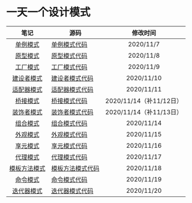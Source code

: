 # 一天一个设计模式




|             笔记             | 源码                                                  | 修改时间  |
| :--------------------------: | ----------------------------------------------------- | :-------: |
| [单例模式](笔记/单例模式.md) | [单例模式代码](src/main/java/cn/itrover/designpattern/singleton) | 2020/11/7 |
| [原型模式](笔记/原型模式.md) | [原型模式代码](src/main/java/cn/itrover/designpattern/prototype) | 2020/11/8 |
| [工厂模式](笔记/工厂模式.md) | [工厂模式代码](src/main/java/cn/itrover/designpattern/factory) |   2020/11/9 |
| [建设者模式](笔记/建设者模式.md) | [建设者模式代码](src/main/java/cn/itrover/designpattern/builder) |2020/11/10  |
| [适配器模式](笔记/适配器模式.md) | [适配器模式代码](src/main/java/cn/itrover/designpattern/adpter) |2020/11/11  |
| [桥接模式](笔记/桥接模式.md) | [桥接模式代码](src/main/java/cn/itrover/designpattern/bridge) |2020/11/14（补11/12日）  |
| [装饰者模式](笔记/装饰者模式.md) | [装饰者模式代码](src/main/java/cn/itrover/designpattern/decorate) |2020/11/14（补11/13日）  |
| [组合模式](笔记/组合模式.md) | [组合模式代码](src/main/java/cn/itrover/designpattern/composite) |2020/11/14  |
| [外观模式](笔记/外观模式.md) | [外观模式代码](src/main/java/cn/itrover/designpattern/facade) |2020/11/15 |
| [享元模式](笔记/享元模式.md) | [享元模式代码](src/main/java/cn/itrover/designpattern/flyweight) |2020/11/16 |
| [代理模式](笔记/代理模式.md) | [代理模式代码](src/main/java/cn/itrover/designpattern/proxy) |2020/11/17 |
| [模板方法模式](笔记/模板方法模式.md) | [模板方法模式代码](src/main/java/cn/itrover/designpattern/template) |2020/11/18 |
| [命令模式](笔记/命令模式.md) | [命令模式代码](src/main/java/cn/itrover/designpattern/command) |2020/11/19 |
| [迭代器模式](笔记/迭代器模式.md) | [迭代器模式代码](src/main/java/cn/itrover/designpattern/iterator) |2020/11/20 |
